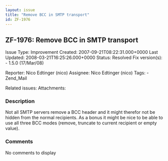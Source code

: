 ```yaml
---
layout: issue
title: "Remove BCC in SMTP transport"
id: ZF-1976
---
```


ZF-1976: Remove BCC in SMTP transport
-------------------------------------

 Issue Type: Improvement Created: 2007-09-21T08:22:31.000+0000 Last Updated: 2008-03-21T16:25:26.000+0000 Status: Resolved Fix version(s): - 1.5.0 (17/Mar/08)
 
 Reporter:  Nico Edtinger (nico)  Assignee:  Nico Edtinger (nico)  Tags: - Zend\_Mail
 
 Related issues: 
 Attachments: 
### Description

Not all SMTP servers remove a BCC header and it might therefor not be hidden from the normal recipients. As a bonus it might be nice to be able to use all three BCC modes (remove, truncate to current recipient or empty value).

 

 

### Comments

No comments to display